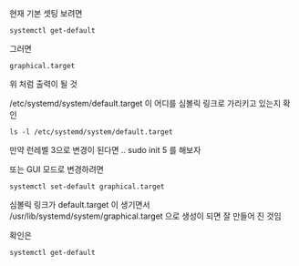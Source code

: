 현재 기본 셋팅 보려면 
```
systemctl get-default
```

그러면 
```
graphical.target
```

위 처럼 출력이 될 것


/etc/systemd/system/default.target 이 어디를 심볼릭 링크로 가리키고 있는지 확인
```
ls -l /etc/systemd/system/default.target
```

만약 런레벨 3으로 변경이 된다면  ..
sudo init 5 를 해보자

또는 GUI 모드로 변경하려면 
```
systemctl set-default graphical.target
```

심볼릭 링크가 default.target 이 생기면서 /usr/lib/systemd/system/graphical.target 으로 생성이 되면 잘 만들어 진 것임   

확인은
```
systemctl get-default
```

